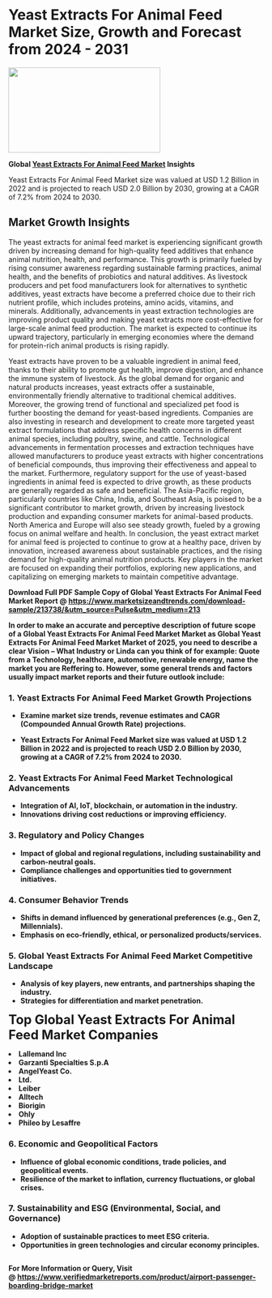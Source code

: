<H1>Yeast Extracts For Animal Feed Market Size, Growth and Forecast from 2024 - 2031</H1><img class="aligncenter size-medium wp-image-584254" src="https://thirdeyenews.in/wp-content/uploads/2024/09/Global-Market-Research-300x168.jpeg" alt="" width="300" height="168" /><p><strong>Global&nbsp;<a href="https://www.marketsizeandtrends.com/download-sample/213738/&amp;utm_source=Pulse&amp;utm_medium=213">Yeast Extracts For Animal Feed Market</a> Insights</strong></p><p>Yeast Extracts For Animal Feed Market size was valued at USD 1.2 Billion in 2022 and is projected to reach USD 2.0 Billion by 2030, growing at a CAGR of 7.2% from 2024 to 2030.</p><p><h2>Market Growth Insights</h2> <p>The yeast extracts for animal feed market is experiencing significant growth driven by increasing demand for high-quality feed additives that enhance animal nutrition, health, and performance. This growth is primarily fueled by rising consumer awareness regarding sustainable farming practices, animal health, and the benefits of probiotics and natural additives. As livestock producers and pet food manufacturers look for alternatives to synthetic additives, yeast extracts have become a preferred choice due to their rich nutrient profile, which includes proteins, amino acids, vitamins, and minerals. Additionally, advancements in yeast extraction technologies are improving product quality and making yeast extracts more cost-effective for large-scale animal feed production. The market is expected to continue its upward trajectory, particularly in emerging economies where the demand for protein-rich animal products is rising rapidly.</p> <p><strong></strong></p> <p>Yeast extracts have proven to be a valuable ingredient in animal feed, thanks to their ability to promote gut health, improve digestion, and enhance the immune system of livestock. As the global demand for organic and natural products increases, yeast extracts offer a sustainable, environmentally friendly alternative to traditional chemical additives. Moreover, the growing trend of functional and specialized pet food is further boosting the demand for yeast-based ingredients. Companies are also investing in research and development to create more targeted yeast extract formulations that address specific health concerns in different animal species, including poultry, swine, and cattle. Technological advancements in fermentation processes and extraction techniques have allowed manufacturers to produce yeast extracts with higher concentrations of beneficial compounds, thus improving their effectiveness and appeal to the market. Furthermore, regulatory support for the use of yeast-based ingredients in animal feed is expected to drive growth, as these products are generally regarded as safe and beneficial. The Asia-Pacific region, particularly countries like China, India, and Southeast Asia, is poised to be a significant contributor to market growth, driven by increasing livestock production and expanding consumer markets for animal-based products. North America and Europe will also see steady growth, fueled by a growing focus on animal welfare and health. In conclusion, the yeast extract market for animal feed is projected to continue to grow at a healthy pace, driven by innovation, increased awareness about sustainable practices, and the rising demand for high-quality animal nutrition products. Key players in the market are focused on expanding their portfolios, exploring new applications, and capitalizing on emerging markets to maintain competitive advantage.</p> <p><strong></p><p><span class=""><strong>Download Full PDF Sample Copy of Global Yeast Extracts For Animal Feed Market Report</strong> @ <a href="https://www.marketsizeandtrends.com/download-sample/213738/&amp;utm_source=Pulse&amp;utm_medium=213" target="_blank">https://www.marketsizeandtrends.com/download-sample/213738/&amp;utm_source=Pulse&amp;utm_medium=213</a></span></p><p>In order to make an accurate and perceptive description of future scope of a Global&nbsp;Yeast Extracts For Animal Feed Market Market as Global&nbsp;Yeast Extracts For Animal Feed Market Market of 2025, you need to describe a clear Vision &ndash; What Industry or Linda can you think of for example: Quote from a Technology, healthcare, automotive, renewable energy, name the market you are Reffering to. However, some general trends and factors usually impact market reports and their future outlook include:</p><h3>1.&nbsp;<strong>Yeast Extracts For Animal Feed Market Growth Projections</strong></h3><ul><li>Examine market size trends, revenue estimates and CAGR (Compounded Annual Growth Rate) projections.</li><li><p>Yeast Extracts For Animal Feed Market size was valued at USD 1.2 Billion in 2022 and is projected to reach USD 2.0 Billion by 2030, growing at a CAGR of 7.2% from 2024 to 2030.</p></li></ul><h3>2.&nbsp;<strong>Yeast Extracts For Animal Feed Market Technological Advancements</strong></h3><ul><li>Integration of AI, IoT, blockchain, or automation in the industry.</li><li>Innovations driving cost reductions or improving efficiency.</li></ul><h3>3.&nbsp;<strong>Regulatory and Policy Changes</strong></h3><ul><li>Impact of global and regional regulations, including sustainability and carbon-neutral goals.</li><li>Compliance challenges and opportunities tied to government initiatives.</li></ul><h3>4.&nbsp;<strong>Consumer Behavior Trends</strong></h3><ul><li>Shifts in demand influenced by generational preferences (e.g., Gen Z, Millennials).</li><li>Emphasis on eco-friendly, ethical, or personalized products/services.</li></ul><h3>5.&nbsp;<strong>Global Yeast Extracts For Animal Feed Market Competitive Landscape</strong></h3><ul><li>Analysis of key players, new entrants, and partnerships shaping the industry.</li><li>Strategies for differentiation and market penetration.</li></ul><p data-pm-slice="1 1 []"><span style="color: inherit; font-family: inherit; font-size: 25px;">Top Global Yeast Extracts For Animal Feed Market Companies</span></p><div class="" data-test-id=""><p><li>Lallemand Inc</li><li> Garzanti Specialties S.p.A</li><li> AngelYeast Co.</li><li> Ltd.</li><li> Leiber</li><li> Alltech</li><li> Biorigin</li><li> Ohly</li><li> Phileo by Lesaffre</li></p></div><h3>6.&nbsp;<strong>Economic and Geopolitical Factors</strong></h3><ul><li>Influence of global economic conditions, trade policies, and geopolitical events.</li><li>Resilience of the market to inflation, currency fluctuations, or global crises.</li></ul><h3>7.&nbsp;<strong>Sustainability and ESG (Environmental, Social, and Governance)</strong></h3><ul><li>Adoption of sustainable practices to meet ESG criteria.</li><li>Opportunities in green technologies and circular economy principles.</li></ul><h2><strong style="font-size: 14px;">For More Information or Query, Visit @&nbsp;</strong><a style="background-color: #ffffff; font-size: 14px;" href="https://www.marketsizeandtrends.com/report/yeast-extracts-for-animal-feed-market/" target="_blank">https://www.verifiedmarketreports.com/product/airport-passenger-boarding-bridge-market</a></h2>
